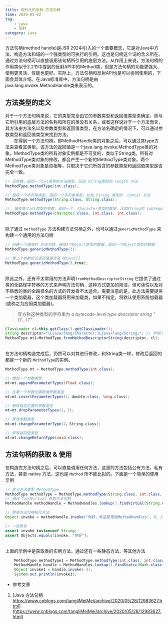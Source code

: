 ```yaml
---
title: 现代化的反射-方法句柄
time: 2020-05-02
tag:
    - java
    - 反射
category: java
---
```


方法句柄(method handle)是JSR 292中引入的一个重要概念，它是对Java中方法、构造方法和域的一个强类型的可执行的引用。这也是句柄这个词的含义所在。通过方法句柄可以直接调用该句柄所引用的底层方法。从作用上来说，方法句柄的作用类似于2.2节中提到的反射API中的Method类，但是方法句柄的功能更强大、使用更灵活、性能也更好。实际上，方法句柄和反射API也是可以协同使用的，下面会具体介绍。在Java标准库中，方法句柄是由java.lang.invoke.MethodHandle类来表示的。<br />

<!--more-->

## 方法类型的定义
对于一个方法句柄来说，它的类型完全由它的参数类型和返回值类型来确定，而与它所引用的底层方法的名称和所在的类没有关系，或者这样说对于一个方法而言，其方法由方法名以及参数类型和返回值类型，在方法名确定的情况下，可以通过参数类型和返回值类型来找到方法。<br />  在得到一个方法句柄，即MethodHandle类的对象之后，可以通过其type方法来查看其类型。该方法的返回值是一个java.lang.invoke.MethodType类的对象。MethodType类的所有对象实例都是不可变的，类似于String类。所有对MethodType类对象的修改，都会产生一个新的MethodType类对象。两个MethodType类对象是否相等，只取决于它们所包含的参数类型和返回值类型是否完全一致。
```java
// 无参数，返回一个int类型的方法类型，比如 String类型的 length 方法
MethodType.methodType(int.class);

// 接收一个字符串类型，返回一个字符串类型，比如 String 类型的  concat 方法
MethodType.methodType(String.class, String.class);

//  接收两个int类型的参数，返回一个  Character类型的数据，比如String的 subSequence 方法
MethodType.methodType(Character.class, int.class, int.class);
```

<br />除了通过 `methodType` 方法构建方法句柄之外，也可以通过`genericMethodType` 来构建一个通用的方法句柄
```java
// 创建一个通用的 方法句柄，接收3个Object类型的数据，返回一个Object类型的数据
MethodType.genericMethodType(3);

// 第二个参数标识返回值是否是 Object[]
MethodType.genericMethodType(3,true);       
```

<br />除此之外，还有不太常用的方法声明`fromMethodDescriptorString` 它提供了通过类的全路径字符串的方式来声明方法句柄，这种方式更加的简洁，但可读性以及对不熟悉的类的全路径名的方式的开发者不太适合。需要注意的是，此方法需要提供一个类加载器，这个类加载器将用来加载类，如果不指定，将默认使用系统加载器(或称之为应用类加载器)。
> 官方称这种类型的字符串为 _a bytecode-level type descriptor string "(T...)T"_

```java
ClassLoader cl=this.getClass().getClassLoader();
String descriptor="(Ljava/lang/Character;)Ljava/lang/String;"; // 声明了参数为 Character  返回值为String类型
MethodType mt1=MethodType.fromMethodDescriptorString(descriptor, cl);
```

<br />在方法句柄构造完成后，仍然可以对其进行修改，和String类一样，修改后返回的都是一个新的 `MethodType`的实例。
```java
MethodType mt = MethodType.methodType(int.class);

// 增加一个参数类型
mt=mt.appendParameterTypes(float.class);

// 在第一个参数位置新增参数类型 
mt=mt.insertParameterTypes(1，double.class, long.class);

// 删除指定位置的参数类型
mt=mt.dropParameterTypes(2，3);

// 修改参数类型
mt=mt.changeParameterType(2，String.class);

// 修改返回值类型
mt=mt.changeReturnType(void.class);
```


<a name="IvKH1"></a>
## 方法句柄的获取 & 使用
在构造完方法句柄之后，可以直接调用任何方法，这里的方法包括公有方法，私有方法，甚至 native 方法，这也是 `Method` 所不能比拟的。下面是一个简单的使用示例
```java
// 定义方法类型 MethodType
MethodType methodType = MethodType.methodType(String.class, int.class, int.class);
// 通过 findVirtual 获取方法句柄
MethodHandle methodHandle = MethodHandles.lookup().findVirtual(String.class, "substring", methodType);

// 使用方法句柄执行方法
Object invoke = methodHandle.invoke("你好，欢迎您来到MethodHandles", 0, 2);

// 一些断言
assert invoke instanceof String;
assert Objects.equals(invoke, "你好");
```

<br />上面的示例中是获取类的实例方法，通过还有一些静态方法，等其他方法
```java
    MethodType methodType1 = MethodType.methodType(int.class, int.class);
    MethodHandle handle = MethodHandles.lookup().findStatic(Math.class, "abs", methodType1);
    Object invoke1 = handle.invoke(-3);
    System.out.println(invoke1);
```


- 参考文章
1. [Java 方法句柄 https://www.cnblogs.com/tangliMeiMei/archive/2020/05/28/12983627.html](https://www.cnblogs.com/tangliMeiMei/archive/2020/05/28/12983627.html)
